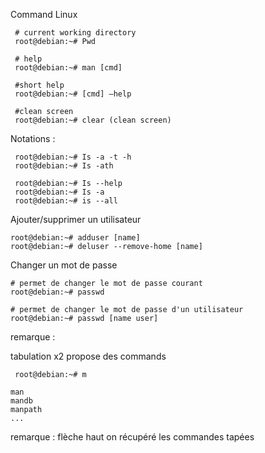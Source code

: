 Command Linux 

```
 # current working directory
 root@debian:~# Pwd

 # help  
 root@debian:~# man [cmd]

 #short help
 root@debian:~# [cmd] —help

 #clean screen
 root@debian:~# clear (clean screen)

```

Notations :
```
 root@debian:~# Is -a -t -h
 root@debian:~# Is -ath

 root@debian:~# Is --help
 root@debian:~# Is -a
 root@debian:~# is --all
```

Ajouter/supprimer un utilisateur
```
root@debian:~# adduser [name] 
root@debian:~# deluser --remove-home [name] 
```

Changer un mot de passe 
```
# permet de changer le mot de passe courant
root@debian:~# passwd

# permet de changer le mot de passe d'un utilisateur
root@debian:~# passwd [name user]
```
remarque :

tabulation x2 propose des commands
```
 root@debian:~# m 

man
mandb
manpath
...
```

remarque :
flèche haut on récupéré les commandes tapées
